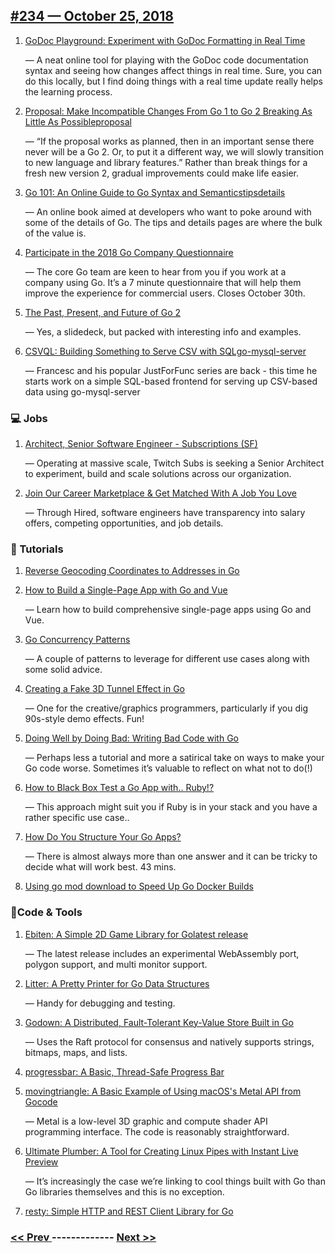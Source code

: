 ## [#234 — October 25, 2018](https://golangweekly.com/issues/234)

1. [GoDoc Playground: Experiment with GoDoc Formatting in Real Time](https://golangweekly.com/link/54688/web)

     — A neat online tool for playing with the GoDoc code documentation syntax and seeing how changes affect things in real time. Sure, you can do this locally, but I find doing things with a real time update really helps the learning process.
1. [Proposal: Make Incompatible Changes From Go 1 to Go 2 Breaking As Little As Possibleproposal](https://golangweekly.com/link/54689/web)

     — “If the proposal works as planned, then in an important sense there never will be a Go 2. Or, to put it a different way, we will slowly transition to new language and library features.” Rather than break things for a fresh new version 2, gradual improvements could make life easier.
1. [Go 101: An Online Guide to Go Syntax and Semanticstipsdetails](https://golangweekly.com/link/54691/web)

     — An online book aimed at developers who want to poke around with some of the details of Go. The tips and details pages are where the bulk of the value is.
1. [﻿Participate in the 2018 Go Company Questionnaire](https://golangweekly.com/link/54693/web)

     — The core Go team are keen to hear from you if you work at a company using Go. It’s a 7 minute questionnaire that will help them improve the experience for commercial users. Closes October 30th.
1. [The Past, Present, and Future of Go 2](https://golangweekly.com/link/54694/web)

     — Yes, a slidedeck, but packed with interesting info and examples.
1. [CSVQL: Building Something to Serve CSV with SQLgo-mysql-server](https://golangweekly.com/link/54695/web)

     — Francesc and his popular JustForFunc series are back - this time he starts work on a simple SQL-based frontend for serving up CSV-based data using go-mysql-server
### 💻 Jobs

1. [Architect, Senior Software Engineer - Subscriptions (SF)](https://golangweekly.com/link/54697/web)

     — Operating at massive scale, Twitch Subs is seeking a Senior Architect to experiment, build and scale solutions across our organization.
1. [Join Our Career Marketplace & Get Matched With A Job You Love](https://golangweekly.com/link/54698/web)

     — Through Hired, software engineers have transparency into salary offers, competing opportunities, and job details.
### 📘 Tutorials 

1. [Reverse Geocoding Coordinates to Addresses in Go](https://golangweekly.com/link/54699/web)

1. [How to Build a Single-Page App with Go and Vue](https://golangweekly.com/link/54700/web)

     — Learn how to build comprehensive single-page apps using Go and Vue.
1. [Go Concurrency Patterns](https://golangweekly.com/link/54702/web)

     — A couple of patterns to leverage for different use cases along with some solid advice.
1. [Creating a Fake 3D Tunnel Effect in Go](https://golangweekly.com/link/54703/web)

     — One for the creative/graphics programmers, particularly if you dig 90s-style demo effects. Fun!
1. [Doing Well by Doing Bad: Writing Bad Code with Go](https://golangweekly.com/link/54704/web)

     — Perhaps less a tutorial and more a satirical take on ways to make your Go code worse. Sometimes it’s valuable to reflect on what not to do(!)
1. [How to Black Box Test a Go App with.. Ruby!?](https://golangweekly.com/link/54705/web)

     — This approach might suit you if Ruby is in your stack and you have a rather specific use case..
1. [How Do You Structure Your Go Apps?](https://golangweekly.com/link/54706/web)

     — There is almost always more than one answer and it can be tricky to decide what will work best. 43 mins.
1. [Using go mod download to Speed Up Go Docker Builds](https://golangweekly.com/link/54707/web)

### 🔧Code & Tools 

1. [Ebiten: A Simple 2D Game Library for Golatest release](https://golangweekly.com/link/54708/web)

     — The latest release includes an experimental WebAssembly port, polygon support, and multi monitor support.
1. [Litter: A Pretty Printer for Go Data Structures](https://golangweekly.com/link/54711/web)

     — Handy for debugging and testing.
1. [Godown: A Distributed, Fault-Tolerant Key-Value Store Built in Go](https://golangweekly.com/link/54712/web)

     — Uses the Raft protocol for consensus and natively supports strings, bitmaps, maps, and lists.
1. [progressbar: A Basic, Thread-Safe Progress Bar](https://golangweekly.com/link/54713/web)

1. [movingtriangle: A Basic Example of Using macOS's Metal API from Gocode](https://golangweekly.com/link/54714/web)

     — Metal is a low-level 3D graphic and compute shader API programming interface. The code is reasonably straightforward.
1. [Ultimate Plumber: A Tool for Creating Linux Pipes with Instant Live Preview](https://golangweekly.com/link/54716/web)

     — It’s increasingly the case we’re linking to cool things built with Go than Go libraries themselves and this is no exception.
1. [resty: Simple HTTP and REST Client Library for Go](https://golangweekly.com/link/54717/web)


### [ << Prev ](golangweekly-233.md) ------------- [ Next >> ](golangweekly-235.md)